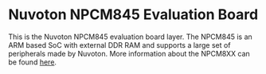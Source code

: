 Nuvoton NPCM845 Evaluation Board
================

This is the Nuvoton NPCM845 evaluation board layer.
The NPCM845 is an ARM based SoC with external DDR RAM and 
supports a large set of peripherals made by Nuvoton. 
More information about the NPCM8XX can be found
[here](http://www.nuvoton.com/hq/products/cloud-computing/ibmc/?__locale=en).
